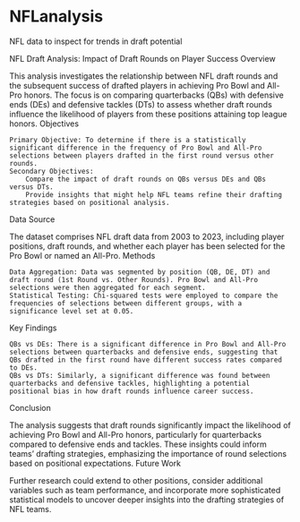 # NFLanalysis
NFL data to inspect for trends in draft potential

NFL Draft Analysis: Impact of Draft Rounds on Player Success
Overview

This analysis investigates the relationship between NFL draft rounds and the subsequent success of drafted players in achieving Pro Bowl and All-Pro honors. The focus is on comparing quarterbacks (QBs) with defensive ends (DEs) and defensive tackles (DTs) to assess whether draft rounds influence the likelihood of players from these positions attaining top league honors.
Objectives

    Primary Objective: To determine if there is a statistically significant difference in the frequency of Pro Bowl and All-Pro selections between players drafted in the first round versus other rounds.
    Secondary Objectives:
        Compare the impact of draft rounds on QBs versus DEs and QBs versus DTs.
        Provide insights that might help NFL teams refine their drafting strategies based on positional analysis.

Data Source

The dataset comprises NFL draft data from 2003 to 2023, including player positions, draft rounds, and whether each player has been selected for the Pro Bowl or named an All-Pro.
Methods

    Data Aggregation: Data was segmented by position (QB, DE, DT) and draft round (1st Round vs. Other Rounds). Pro Bowl and All-Pro selections were then aggregated for each segment.
    Statistical Testing: Chi-squared tests were employed to compare the frequencies of selections between different groups, with a significance level set at 0.05.

Key Findings

    QBs vs DEs: There is a significant difference in Pro Bowl and All-Pro selections between quarterbacks and defensive ends, suggesting that QBs drafted in the first round have different success rates compared to DEs.
    QBs vs DTs: Similarly, a significant difference was found between quarterbacks and defensive tackles, highlighting a potential positional bias in how draft rounds influence career success.

Conclusion

The analysis suggests that draft rounds significantly impact the likelihood of achieving Pro Bowl and All-Pro honors, particularly for quarterbacks compared to defensive ends and tackles. These insights could inform teams’ drafting strategies, emphasizing the importance of round selections based on positional expectations.
Future Work

Further research could extend to other positions, consider additional variables such as team performance, and incorporate more sophisticated statistical models to uncover deeper insights into the drafting strategies of NFL teams.

